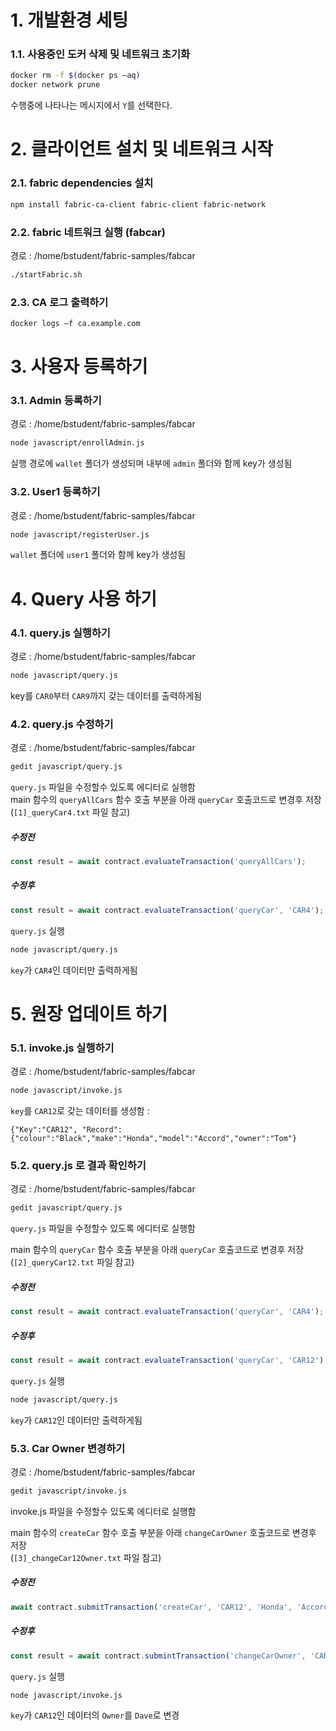 # 1. 개발환경 세팅
### 1.1. 사용중인 도커 삭제 및 네트워크 초기화

```bash
docker rm -f $(docker ps –aq)
docker network prune
```
수행중에 나타나는 메시지에서 `Y`를 선택한다.  


# 2. 클라이언트 설치 및 네트워크 시작
### 2.1. fabric dependencies 설치
```bash
npm install fabric-ca-client fabric-client fabric-network
```
### 2.2. fabric 네트워크 실행 (fabcar)
경로 : /home/bstudent/fabric-samples/fabcar
```bash
./startFabric.sh
```
### 2.3. CA 로그 출력하기
```bash
docker logs –f ca.example.com
```


# 3. 사용자 등록하기
### 3.1. Admin 등록하기
경로 : /home/bstudent/fabric-samples/fabcar
```bash
node javascript/enrollAdmin.js
```
실행 경로에 `wallet` 폴더가 생성되며 내부에 `admin` 폴더와 함께 key가 생성됨

### 3.2. User1 등록하기
경로 : /home/bstudent/fabric-samples/fabcar
```bash
node javascript/registerUser.js
```
`wallet` 폴더에 `user1` 폴더와 함께 key가 생성됨



# 4. Query 사용 하기
### 4.1. query.js 실행하기
경로 : /home/bstudent/fabric-samples/fabcar
```bash
node javascript/query.js
```
key를 `CAR0`부터 `CAR9`까지 갖는 데이터를 출력하게됨



### 4.2. query.js 수정하기
경로 : /home/bstudent/fabric-samples/fabcar
```bash
gedit javascript/query.js
```
`query.js` 파일을 수정할수 있도록 에디터로 실행함  
main 함수의 `queryAllCars` 함수 호출 부분을 아래 `queryCar` 호출코드로 변경후 저장  
(`[1]_queryCar4.txt` 파일 참고)
##### 수정전
```javascript
const result = await contract.evaluateTransaction('queryAllCars');
```
##### 수정후
```javascript
const result = await contract.evaluateTransaction('queryCar', 'CAR4');
```
`query.js` 실행

```bash
node javascript/query.js
```
`key`가 `CAR4`인 데이터만 출력하게됨



# 5. 원장 업데이트 하기
### 5.1. invoke.js 실행하기
경로 : /home/bstudent/fabric-samples/fabcar
```bash
node javascript/invoke.js
```
`key`를 `CAR12`로 갖는 데이터를 생성함 :
```
{"Key":"CAR12", "Record":{"colour":"Black","make":"Honda","model":"Accord","owner":"Tom"}
```


### 5.2. query.js 로 결과 확인하기
경로 : /home/bstudent/fabric-samples/fabcar
```bash
gedit javascript/query.js
```
`query.js` 파일을 수정할수 있도록 에디터로 실행함


main 함수의 `queryCar` 함수 호출 부분을 아래 `queryCar` 호출코드로 변경후 저장  
(`[2]_queryCar12.txt` 파일 참고)
##### 수정전
```javascript
const result = await contract.evaluateTransaction('queryCar', 'CAR4');
```
##### 수정후
```javascript
const result = await contract.evaluateTransaction('queryCar', 'CAR12');
```
`query.js` 실행

```bash
node javascript/query.js
```
`key`가 `CAR12`인 데이터만 출력하게됨


### 5.3. Car Owner 변경하기
경로 : /home/bstudent/fabric-samples/fabcar
```bash
gedit javascript/invoke.js
```
invoke.js 파일을 수정할수 있도록 에디터로 실행함



main 함수의 `createCar` 함수 호출 부분을 아래 `changeCarOwner` 호출코드로 변경후 저장  
(`[3]_changeCar12Owner.txt` 파일 참고)

##### 수정전
```javascript
await contract.submitTransaction('createCar', 'CAR12', 'Honda', 'Accord', 'Black', 'Tom');
```
##### 수정후
```javascript
const result = await contract.submintTransaction('changeCarOwner', 'CAR12', 'Dave');
```
`query.js` 실행

```bash
node javascript/invoke.js
```
`key`가 `CAR12`인 데이터의 `Owner`를 `Dave`로 변경
